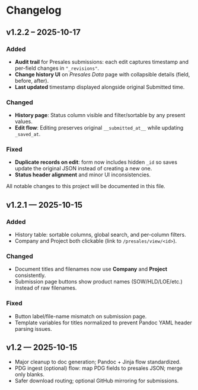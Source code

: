 # Changelog

## v1.2.2 – 2025-10-17

### Added
- **Audit trail** for Presales submissions: each edit captures timestamp and per-field changes in `"_revisions"`.
- **Change history UI** on *Presales Data* page with collapsible details (field, before, after).
- **Last updated** timestamp displayed alongside original Submitted time.

### Changed
- **History page**: Status column visible and filter/sortable by any present values.
- **Edit flow**: Editing preserves original `__submitted_at__` while updating `_saved_at`.

### Fixed
- **Duplicate records on edit**: form now includes hidden `_id` so saves update the original JSON instead of creating a new one.
- **Status header alignment** and minor UI inconsistencies.

All notable changes to this project will be documented in this file.

## v1.2.1 — 2025-10-15

### Added
- History table: sortable columns, global search, and per-column filters.
- Company and Project both clickable (link to `/presales/view/<id>`).

### Changed
- Document titles and filenames now use **Company** and **Project** consistently.
- Submission page buttons show product names (SOW/HLD/LOE/etc.) instead of raw filenames.

### Fixed
- Button label/file-name mismatch on submission page.
- Template variables for titles normalized to prevent Pandoc YAML header parsing issues.

## v1.2 — 2025-10-15
- Major cleanup to doc generation; Pandoc + Jinja flow standardized.
- PDG ingest (optional) flow: map PDG fields to presales JSON; merge only blanks.
- Safer download routing; optional GitHub mirroring for submissions.